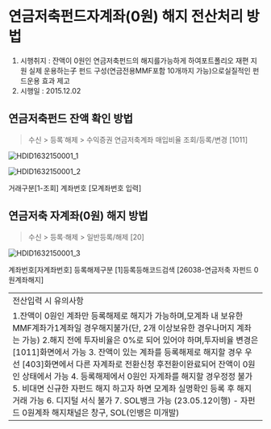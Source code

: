 # 연금저축펀드자계좌(0원) 해지 전산처리 방법
1. 시행취지 : 잔액이 0원인 연금저축펀드의 해지를가능하게 하여포트폴리오 재편 지원
실제 운용하는子 펀드
구성(연금전용MMF포함 10개까지 가능)으로실질적인 펀드운용 효과 제고
2. 시행일 : 2015.12.02
## 연금저축펀드 잔액 확인 방법
> 수신 > 등록˙해제 > 수익증권 연금저축계좌 매입비율 조회/등록/변경 [1011]

![HDID1632150001_1](HDID1632150001_1.jpg)


![HDID1632150001_2](HDID1632150001_2.jpg)

거래구분[1-조회]
계좌번호 [모계좌번호 입력]
## 연금저축 자계좌(0원) 해지 방법
> 수신 > 등록·해제 > 일반등록/해제 [20]

![HDID1632150001_3](HDID1632150001_3.jpg)

계좌번호[자계좌번호] 등록해제구분 [1]등록등해코드검색 [26038-연금저축 자펀드 0원계좌해지]

<table><tbody><tr>
<td>
전산입력 시 유의사항</td></tr><tr>
<td>1.잔액이 0원인 계좌만 등록해제로 해지가 가능하며,모계좌 내 보유한 MMF계좌가1계좌일 경우해지불가(단, 2개 이상보유한 경우나머지 계좌는 가능)
2.해지 전에 투자비율은 0%로 되어 있어야 하며,투자비율 변경은 [1011]화면에서 가능
3. 잔액이 있는 계좌를 등록해제로 해지할 경우 우선 [403]화면에서 다른 자계좌로 전환신청 후전환이완료되어 잔액이 0원인 상태에서 가능
4. 등록해제에서 0원인 자계좌를 해지할 경우정정 불가
5. 비대면 신규한 자펀드 해지 하고자 하면 모계좌 실명확인 등록 후 해지거래 가능
6. 디지털 서식 불가
7. SOL뱅크 가능 (23.05.12이행) - 자펀드 0원계좌 해지채널은 창구, SOL(인뱅은 미개발)</td></tr></tbody>
</table>


